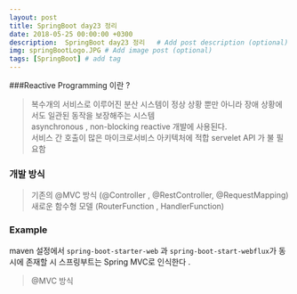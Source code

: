 ```yaml
---
layout: post
title: SpringBoot day23 정리
date: 2018-05-25 00:00:00 +0300
description:  SpringBoot day23 정리   # Add post description (optional)
img: springBootLogo.JPG # Add image post (optional)
tags: [SpringBoot] # add tag
---
```

###Reactive Programming 이란 ?
> 복수개의 서비스로 이루어진 분산 시스템이 정상 상황 뿐만 아니라 장애 상황에서도 일관된 동작을 보장해주는 시스템   
> asynchronous , non-blocking reactive 개발에 사용된다.  
> 서비스 간 호출이 많은 마이크로서비스 아키텍처에 적합
> servelet API 가 불 필요함 


### 개발 방식
> 기존의 @MVC 방식 (@Controller , @RestController, @RequestMapping)
> 새로운 함수형 모델 (RouterFunction , HandlerFunction)


### Example
maven 설정에서 `spring-boot-starter-web` 과 `spring-boot-start-webflux`가 동시에 존재할 시 스프링부트는 Spring MVC로 인식한다 .

> @MVC 방식

